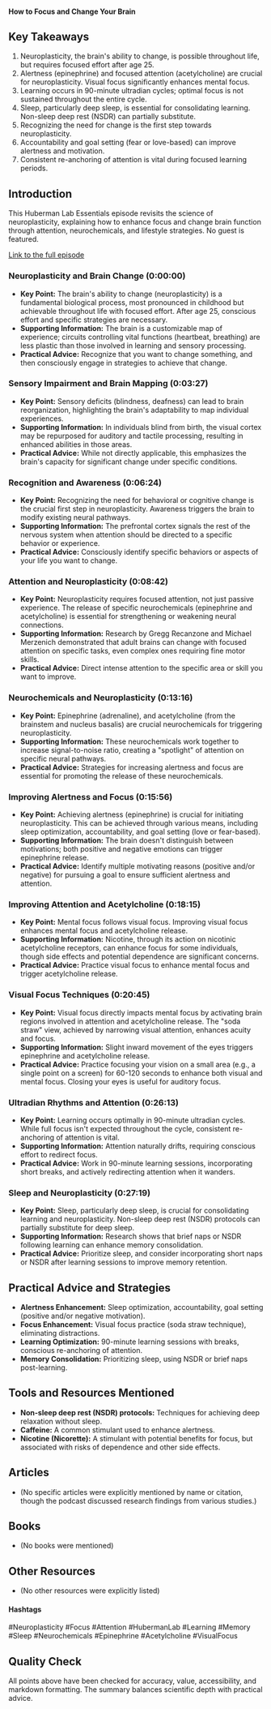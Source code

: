 #### How to Focus and Change Your Brain

## Key Takeaways
1. Neuroplasticity, the brain's ability to change, is possible throughout life, but requires focused effort after age 25.
2.  Alertness (epinephrine) and focused attention (acetylcholine) are crucial for neuroplasticity.  Visual focus significantly enhances mental focus.
3.  Learning occurs in 90-minute ultradian cycles; optimal focus is not sustained throughout the entire cycle.
4.  Sleep, particularly deep sleep, is essential for consolidating learning. Non-sleep deep rest (NSDR) can partially substitute.
5.  Recognizing the need for change is the first step towards neuroplasticity.
6.  Accountability and goal setting (fear or love-based) can improve alertness and motivation.
7.  Consistent re-anchoring of attention is vital during focused learning periods.


## Introduction
This Huberman Lab Essentials episode revisits the science of neuroplasticity, explaining how to enhance focus and change brain function through attention, neurochemicals, and lifestyle strategies.  No guest is featured.

[Link to the full episode](https://www.youtube.com/watch?v=4AwyVTHEU3s)

### Neuroplasticity and Brain Change (0:00:00)
- **Key Point:** The brain's ability to change (neuroplasticity) is a fundamental biological process, most pronounced in childhood but achievable throughout life with focused effort.  After age 25, conscious effort and specific strategies are necessary.
- **Supporting Information:**  The brain is a customizable map of experience;  circuits controlling vital functions (heartbeat, breathing) are less plastic than those involved in learning and sensory processing.
- **Practical Advice:** Recognize that you want to change something, and then consciously engage in strategies to achieve that change.

### Sensory Impairment and Brain Mapping (0:03:27)
- **Key Point:** Sensory deficits (blindness, deafness) can lead to brain reorganization, highlighting the brain's adaptability to map individual experiences.
- **Supporting Information:**  In individuals blind from birth, the visual cortex may be repurposed for auditory and tactile processing, resulting in enhanced abilities in those areas.
- **Practical Advice:** While not directly applicable, this emphasizes the brain's capacity for significant change under specific conditions.

### Recognition and Awareness (0:06:24)
- **Key Point:** Recognizing the need for behavioral or cognitive change is the crucial first step in neuroplasticity. Awareness triggers the brain to modify existing neural pathways.
- **Supporting Information:**  The prefrontal cortex signals the rest of the nervous system when attention should be directed to a specific behavior or experience.
- **Practical Advice:** Consciously identify specific behaviors or aspects of your life you want to change.


### Attention and Neuroplasticity (0:08:42)
- **Key Point:**  Neuroplasticity requires focused attention, not just passive experience.  The release of specific neurochemicals (epinephrine and acetylcholine) is essential for strengthening or weakening neural connections.
- **Supporting Information:**  Research by Gregg Recanzone and Michael Merzenich demonstrated that adult brains can change with focused attention on specific tasks, even complex ones requiring fine motor skills.
- **Practical Advice:** Direct intense attention to the specific area or skill you want to improve.

### Neurochemicals and Neuroplasticity (0:13:16)
- **Key Point:** Epinephrine (adrenaline), and acetylcholine (from the brainstem and nucleus basalis) are crucial neurochemicals for triggering neuroplasticity.
- **Supporting Information:**  These neurochemicals work together to increase signal-to-noise ratio, creating a "spotlight" of attention on specific neural pathways.
- **Practical Advice:**  Strategies for increasing alertness and focus are essential for promoting the release of these neurochemicals.

### Improving Alertness and Focus (0:15:56)
- **Key Point:** Achieving alertness (epinephrine) is crucial for initiating neuroplasticity. This can be achieved through various means, including sleep optimization, accountability, and goal setting (love or fear-based).
- **Supporting Information:**  The brain doesn't distinguish between motivations; both positive and negative emotions can trigger epinephrine release.
- **Practical Advice:** Identify multiple motivating reasons (positive and/or negative) for pursuing a goal to ensure sufficient alertness and attention.


### Improving Attention and Acetylcholine (0:18:15)
- **Key Point:** Mental focus follows visual focus.  Improving visual focus enhances mental focus and acetylcholine release.
- **Supporting Information:** Nicotine, through its action on nicotinic acetylcholine receptors, can enhance focus for some individuals, though side effects and potential dependence are significant concerns.
- **Practical Advice:** Practice visual focus to enhance mental focus and trigger acetylcholine release.


### Visual Focus Techniques (0:20:45)
- **Key Point:**  Visual focus directly impacts mental focus by activating brain regions involved in attention and acetylcholine release.  The "soda straw" view, achieved by narrowing visual attention, enhances acuity and focus.
- **Supporting Information:**  Slight inward movement of the eyes triggers epinephrine and acetylcholine release.
- **Practical Advice:** Practice focusing your vision on a small area (e.g., a single point on a screen) for 60-120 seconds to enhance both visual and mental focus. Closing your eyes is useful for auditory focus.


### Ultradian Rhythms and Attention (0:26:13)
- **Key Point:**  Learning occurs optimally in 90-minute ultradian cycles.  While full focus isn't expected throughout the cycle, consistent re-anchoring of attention is vital.
- **Supporting Information:**  Attention naturally drifts, requiring conscious effort to redirect focus.
- **Practical Advice:**  Work in 90-minute learning sessions, incorporating short breaks, and actively redirecting attention when it wanders.


### Sleep and Neuroplasticity (0:27:19)
- **Key Point:** Sleep, particularly deep sleep, is crucial for consolidating learning and neuroplasticity.  Non-sleep deep rest (NSDR) protocols can partially substitute for deep sleep.
- **Supporting Information:**  Research shows that brief naps or NSDR following learning can enhance memory consolidation.
- **Practical Advice:** Prioritize sleep, and consider incorporating short naps or NSDR after learning sessions to improve memory retention.


## Practical Advice and Strategies
- **Alertness Enhancement:** Sleep optimization, accountability, goal setting (positive and/or negative motivation).
- **Focus Enhancement:** Visual focus practice (soda straw technique), eliminating distractions.
- **Learning Optimization:** 90-minute learning sessions with breaks, conscious re-anchoring of attention.
- **Memory Consolidation:** Prioritizing sleep, using NSDR or brief naps post-learning.


## Tools and Resources Mentioned
- **Non-sleep deep rest (NSDR) protocols:** Techniques for achieving deep relaxation without sleep.
- **Caffeine:**  A common stimulant used to enhance alertness.
- **Nicotine (Nicorette):** A stimulant with potential benefits for focus, but associated with risks of dependence and other side effects.

## Articles
- (No specific articles were explicitly mentioned by name or citation, though the podcast discussed research findings from various studies.)


## Books
- (No books were mentioned)


## Other Resources
- (No other resources were explicitly listed)


#### Hashtags
#Neuroplasticity #Focus #Attention #HubermanLab #Learning #Memory #Sleep #Neurochemicals #Epinephrine #Acetylcholine #VisualFocus


## Quality Check
All points above have been checked for accuracy, value, accessibility, and markdown formatting.  The summary balances scientific depth with practical advice.
